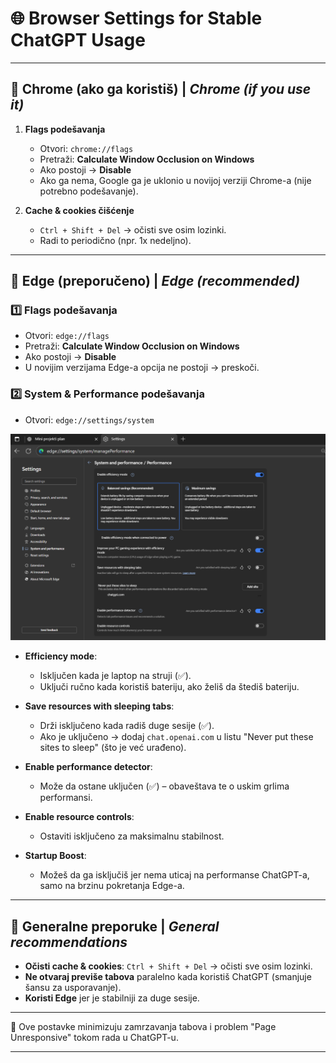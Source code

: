 # 🌐 Browser Settings for Stable ChatGPT Usage

---

## 🔹 Chrome (ako ga koristiš) | _Chrome (if you use it)_

1. **Flags podešavanja**

   - Otvori: `chrome://flags`
   - Pretraži: **Calculate Window Occlusion on Windows**
   - Ako postoji → **Disable**
   - Ako ga nema, Google ga je uklonio u novijoj verziji Chrome-a (nije potrebno podešavanje).

2. **Cache & cookies čišćenje**
   - `Ctrl + Shift + Del` → očisti sve osim lozinki.
   - Radi to periodično (npr. 1x nedeljno).

---

## 🔹 Edge (preporučeno) | _Edge (recommended)_

### 1️⃣ Flags podešavanja

- Otvori: `edge://flags`
- Pretraži: **Calculate Window Occlusion on Windows**
- Ako postoji → **Disable**
- U novijim verzijama Edge-a opcija ne postoji → preskoči.

### 2️⃣ System & Performance podešavanja

- Otvori: `edge://settings/system`

![Edge Settings Screenshot](../../assets/edge_performance_settings.png)

- **Efficiency mode**:

  - Isključen kada je laptop na struji (✅).
  - Uključi ručno kada koristiš bateriju, ako želiš da štediš bateriju.

- **Save resources with sleeping tabs**:

  - Drži isključeno kada radiš duge sesije (✅).
  - Ako je uključeno → dodaj `chat.openai.com` u listu "Never put these sites to sleep" (što je već urađeno).

- **Enable performance detector**:

  - Može da ostane uključen (✅) – obaveštava te o uskim grlima performansi.

- **Enable resource controls**:

  - Ostaviti isključeno za maksimalnu stabilnost.

- **Startup Boost**:
  - Možeš da ga isključiš jer nema uticaj na performanse ChatGPT-a, samo na brzinu pokretanja Edge-a.

---

## 🔹 Generalne preporuke | _General recommendations_

- **Očisti cache & cookies**: `Ctrl + Shift + Del` → očisti sve osim lozinki.
- **Ne otvaraj previše tabova** paralelno kada koristiš ChatGPT (smanjuje šansu za usporavanje).
- **Koristi Edge** jer je stabilniji za duge sesije.

---

📌 Ove postavke minimizuju zamrzavanja tabova i problem "Page Unresponsive" tokom rada u ChatGPT-u.

---
